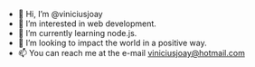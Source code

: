 - 👋 Hi, I’m @viniciusjoay
- 👀 I’m interested in web development.
- 🌱 I’m currently learning node.js.
- 💞️ I’m looking to impact the world in a positive way.
- 📫 You can reach me at the e-mail viniciusjoay@hotmail.com

<!---
viniciusjoay/viniciusjoay is a ✨ special ✨ repository because its `README.md` (this file) appears on your GitHub profile.
You can click the Preview link to take a look at your changes.
--->
